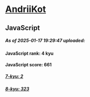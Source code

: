 # [AndriiKot](https://www.codewars.com/users/AndriiKot) 

## JavaScript

##### As of 2025-01-17 19:29:47 uploaded:

#### JavaScript rank: 4 kyu

#### JavaScript score: 661

##### [7-kyu: 2](https://github.com/AndriiKot/JavaScript__CodeWars/tree/main/kyu-7)

##### [8-kyu: 323](https://github.com/AndriiKot/JavaScript__CodeWars/tree/main/kyu-8)

